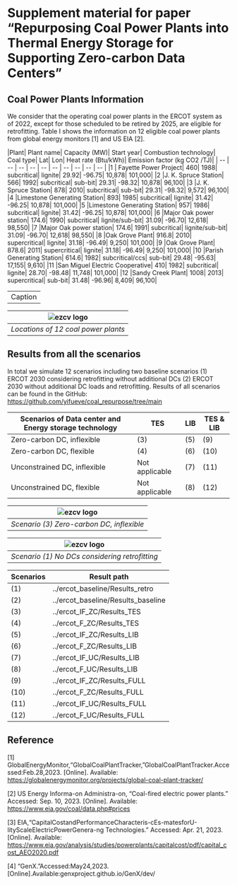 # Supplement material for paper “Repurposing Coal Power Plants into Thermal Energy Storage for Supporting Zero-carbon Data Centers”



## Coal Power Plants Information 
We consider that the operating coal power plants in the ERCOT system as of 2022, except for those scheduled to be retired by 2025, are eligible for retrofitting. Table I shows the information on 12 eligible coal power plants from global energy monitors [1] and US EIA [2]. 

<table>
<tr>
<td colspan=1>
     Caption
</td>
|Plant|	Plant name|	Capacity (MW)|	Start year|	Combustion technology|	Coal type|	Lat|	Lon|	Heat rate (Btu/kWh)|	Emission factor (kg CO2 /TJ)|
| -- | -- | -- | -- | -- | -- | -- | -- | -- | -- |
|1	| Fayette Power Project|	460|	1988|	subcritical|	lignite|	29.92|	-96.75|	10,878|	101,000|
|2	|J. K. Spruce Station|	566|	1992|	subcritical|	sub-bit|	29.31|	-98.32|	10,878|	96,100|
|3	|J. K. Spruce Station|	878|	2010|	subcritical|	sub-bit|	29.31|	-98.32|	9,572|	96,100|
|4	|Limestone Generating Station|	893|	1985|	subcritical|	lignite|	31.42|	-96.25|	10,878|	101,000|
|5	|Limestone Generating Station|	957|	1986|	subcritical|	lignite|	31.42|	-96.25|	10,878|	101,000|
|6	|Major Oak power station|	174.6|	1990|	subcritical|	lignite/sub-bit|	31.09|	-96.70|	12,618|	98,550|
|7	|Major Oak power station|	174.6|	1991|	subcritical|	lignite/sub-bit|	31.09|	-96.70|	12,618|	98,550|
|8	|Oak Grove Plant|	916.8|	2010|	supercritical|	lignite|	31.18|	-96.49|	9,250|	101,000|
|9	|Oak Grove Plant|	878.6|	2011|	supercritical|	lignite|	31.18|	-96.49|	9,250|	101,000|
|10	|Parish Generating Station|	614.6|	1982|	subcritical/ccs|	sub-bit|	29.48|	-95.63|	17,155|	9,610|
|11	|San Miguel Electric Cooperative|	410|	1982|	subcritical|	lignite|	28.70|	-98.48|	11,748|	101,000|
|12	|Sandy Creek Plant|	1008|	2013|	supercritical|	sub-bit|	31.48|	-96.96|	8,409|	96,100|
  
|![ezcv logo](https://github.com/yifueve/coalrepurpose/blob/main/zone_level_total_coal_retro.png)|
|:--:| 
| *Locations of 12 coal power plants* |


## Results from all the scenarios
In total we simulate 12 scenarios including two baseline scenarios (1) ERCOT 2030 considering retrofitting without additional DCs (2) ERCOT 2030 without additional DC loads and retrofitting. Results of all scenarios can be found in the GitHub:
https://github.com/yifueve/coal_repurpose/tree/main


|Scenarios of Data center and Energy storage technology |	TES|	LIB|	TES & LIB|
| -- | -- | -- | -- |
|Zero-carbon DC, inflexible|	(3)	|(5)	|(9)|
|Zero-carbon DC, flexible|	(4)	|(6)	|(10) |
|Unconstrained DC, inflexible|	Not applicable|(7)	|(11) |
|Unconstrained DC, flexible|	Not applicable	|(8)	|(12) |


|![ezcv logo](https://github.com/yifueve/coalrepurpose/blob/main/zone_level_renewable_full_ZC.png)|
|:--:| 
| *Scenario (3) Zero-carbon DC, inflexible* |


|![ezcv logo](https://github.com/yifueve/coalrepurpose/blob/main/zone_level_renewable_retro.png)|
|:--:| 
| *Scenario (1) No DCs considering retrofitting* |

|Scenarios |	Result path|
| -- | -- |
|(1)	|../ercot_baseline/Results_retro|
|(2)	|../ercot_baseline/Results_baseline|
|(3)	|../ercot_IF_ZC/Results_TES|
|(4)	|../ercot_F_ZC/Results_TES|
|(5)	|../ercot_IF_ZC/Results_LIB|
|(6)	|../ercot_F_ZC/Results_LIB|
|(7)	|../ercot_IF_UC/Results_LIB|
|(8)	|../ercot_F_UC/Results_LIB|
|(9)	|../ercot_IF_ZC/Results_FULL|
|(10)	|../ercot_F_ZC/Results_FULL|
|(11)	|../ercot_IF_UC/Results_FULL|
|(12)	|../ercot_F_UC/Results_FULL|


## Reference

[1] GlobalEnergyMonitor,“GlobalCoalPlantTracker,”GlobalCoalPlantTracker.Accessed:Feb.28,2023. [Online]. Available: https://globalenergymonitor.org/projects/global-coal-plant-tracker/

[2] US Energy Informa-on Administra-on, “Coal-fired electric power plants.” Accessed: Sep. 10, 2023. [Online]. Available: https://www.eia.gov/coal/data.php#prices

[3] EIA,“CapitalCostandPerformanceCharacteris-cEs-matesforU-lityScaleElectricPowerGenera-ng Technologies.” Accessed: Apr. 21, 2023. [Online]. Available: https://www.eia.gov/analysis/studies/powerplants/capitalcost/pdf/capital_cost_AEO2020.pdf

[4] “GenX.”Accessed:May24,2023.[Online].Available:genxproject.github.io/GenX/dev/
